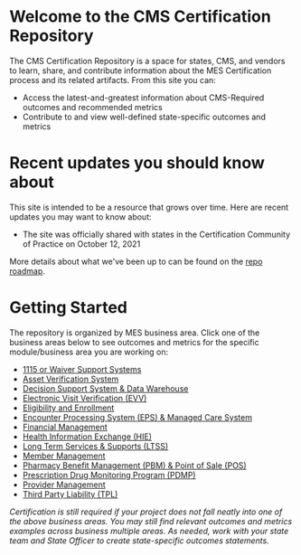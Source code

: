 # Welcome to the CMS Certification Repository
The CMS Certification Repository is a space for states, CMS, and vendors to learn, share, and contribute information about the MES Certification process and its related artifacts. From this site you can: 
* Access the latest-and-greatest information about CMS-Required outcomes and recommended metrics
* Contribute to and view well-defined state-specific outcomes and metrics

# Recent updates you should know about
This site is intended to be a resource that grows over time. Here are recent updates you may want to know about: 
* The site was officially shared with states in the Certification Community of Practice on October 12, 2021

More details about what we've been up to can be found on the [repo roadmap](https://cmsgov.github.io/CMCS-DSG-DSS-Certification/repo-roadmap). 


# Getting Started
The repository is organized by MES business area. Click one of the business areas below to see outcomes and metrics for the specific module/business area you are working on:

* [1115 or Waiver Support Systems](https://cmsgov.github.io/CMCS-DSG-DSS-Certification/Outcomes%20and%20Metrics/1115%20or%20Waiver%20Support%20Systems/)
* [Asset Verification System](https://cmsgov.github.io/CMCS-DSG-DSS-Certification/Outcomes%20and%20Metrics/Asset%20Verification%20System)
* [Decision Support System & Data Warehouse](https://cmsgov.github.io/CMCS-DSG-DSS-Certification/Outcomes%20and%20Metrics/Decision%20Support%20System%20%26%20Data%20Warehouse)
* [Electronic Visit Verification (EVV)](https://cmsgov.github.io/CMCS-DSG-DSS-Certification/Outcomes%20and%20Metrics/Electronic%20Visit%20Verification%20(EVV))
* [Eligibility and Enrollment](https://cmsgov.github.io/CMCS-DSG-DSS-Certification/Outcomes%20and%20Metrics/Eligibility%20and%20Enrollment/)
* [Encounter Processing System (EPS) & Managed Care System](https://cmsgov.github.io/CMCS-DSG-DSS-Certification/Outcomes%20and%20Metrics/Encounter%20Processing%20System%20(EPS)%20%26%20Managed%20Care%20System)
* [Financial Management](https://cmsgov.github.io/CMCS-DSG-DSS-Certification/Outcomes%20and%20Metrics/Financial%20Management)
* [Health Information Exchange (HIE)](https://cmsgov.github.io/CMCS-DSG-DSS-Certification/Outcomes%20and%20Metrics/Health%20Information%20Exchange%20(HIE))
* [Long Term Services & Supports (LTSS)](https://cmsgov.github.io/CMCS-DSG-DSS-Certification/Outcomes%20and%20Metrics/Long%20Term%20Services%20%26%20Supports%20(LTSS))
* [Member Management](https://cmsgov.github.io/CMCS-DSG-DSS-Certification/Outcomes%20and%20Metrics/Member%20Management)
* [Pharmacy Benefit Management (PBM) & Point of Sale (POS)](https://cmsgov.github.io/CMCS-DSG-DSS-Certification/Outcomes%20and%20Metrics/Pharmacy%20Benefit%20Management%20(PBM)%20%26%20Point%20of%20Sale%20(POS))
* [Prescription Drug Monitoring Program (PDMP)](https://cmsgov.github.io/CMCS-DSG-DSS-Certification/Outcomes%20and%20Metrics/Prescription%20Drug%20Monitoring%20Program%20(PDMP))
* [Provider Management](https://cmsgov.github.io/CMCS-DSG-DSS-Certification/Outcomes%20and%20Metrics/Provider%20Management)
* [Third Party Liability (TPL)](https://cmsgov.github.io/CMCS-DSG-DSS-Certification/Outcomes%20and%20Metrics/Third%20Party%20Liability%20(TPL))

*Certification is still required if your project does not fall neatly into one of the above business areas. You may still find relevant outcomes and metrics examples across business multiple areas. As needed, work with your state team and State Officer to create state-specific outcomes statements.* 




